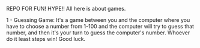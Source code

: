 REPO FOR FUN! HYPE!!
All here is about games. 

1 - Guessing Game:
      It's a game between you and the computer where you have to choose a number from 1-100 and the computer will try to guess that number,       and then it's your turn to guess the computer's number. Whoever do it least steps win! Good luck. 
